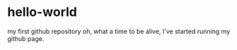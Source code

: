 # hello-world
my first github repository
oh, what a time to be alive, I've started running my github page.
